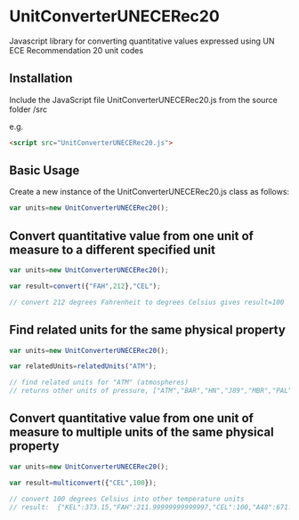 # UnitConverterUNECERec20
Javascript library for converting quantitative values expressed using UN ECE Recommendation 20 unit codes

## Installation

Include the JavaScript file   UnitConverterUNECERec20.js   from the source folder /src

e.g.  

```html
<script src="UnitConverterUNECERec20.js">
```
  
## Basic Usage

Create a new instance of the UnitConverterUNECERec20.js class as follows:

```js
var units=new UnitConverterUNECERec20();
```

## Convert quantitative value from one unit of measure to a different specified unit

```js
var units=new UnitConverterUNECERec20();

var result=convert({"FAH",212},"CEL");

// convert 212 degrees Fahrenheit to degrees Celsius gives result=100
```

## Find related units for the same physical property

```js
var units=new UnitConverterUNECERec20();

var relatedUnits=relatedUnits("ATM");

// find related units for "ATM" (atmospheres) 
// returns other units of pressure, ["ATM","BAR","HN","J89","MBR","PAL","PS"]
```

## Convert quantitative value from one unit of measure to multiple units of the same physical property

```js
var units=new UnitConverterUNECERec20();

var result=multiconvert({"CEL",100});

// convert 100 degrees Celsius into other temperature units 
// result:  {"KEL":373.15,"FAH":211.99999999999997,"CEL":100,"A48":671.67}
```


